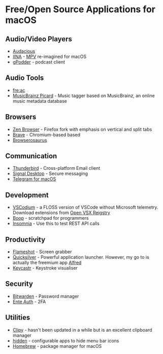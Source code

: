 # Free/Open Source Applications for macOS

## Audio/Video Players

- [Audacious](https://audacious-media-player.org/)
- [IINA](https://iina.io/) - [MPV](https://mpv.io/) re-imagined for macOS
- [gPodder](https://gpodder.github.io/) - podcast client

## Audio Tools

- [fre:ac](https://www.freac.org/)
- [MusicBrainz Picard](https://picard.musicbrainz.org/) - Music tagger based on MusicBrainz, an online music metadata database

## Browsers

- [Zen Browser](https://zen-browser.app/) - Firefox fork with emphasis on vertical and split tabs
- [Brave](https://brave.com/) - Chromium-based based
- [Browserosaurus](https://browserosaurus.com/)

## Communication

- [Thunderbird](https://www.thunderbird.net/en-GB/) - Cross-platform Email client
- [Signal Desktop](https://signal.org/) - Secure messaging
- [Telegram for macOS](https://macos.telegram.org/)

## Development

- [VSCodium](https://vscodium.com/) - a FLOSS version of VSCode without Microsoft telemetry. Download extensions from [Open VSX Reigstry](https://open-vsx.org/)
- [Boop](https://boop.okat.best/) - scratchpad for programmers
- [Insomnia](https://insomnia.rest/) - Use this to test REST API calls

## Productivity

- [Flameshot](https://flameshot.org/) - Screen grabber
- [Quicksilver](https://qsapp.com/) - Powerful application launcher. However, my go to is actually the freemium app [Alfred](https://www.alfredapp.com/)
- [Keycastr](https://github.com/keycastr/keycastr) - Keystroke visualiser

## Security

- [Bitwarden](https://bitwarden.com/) - Password manager
- [Ente Auth](https://ente.io/auth/) - 2FA

## Utilities

- [Clipy](https://clipy-app.com/) - hasn't been updated in a while but is an excellent clipboard manager
- [hidden](https://github.com/dwarvesf/hidden) - configurable apps to hide menu bar icons
- [Homebrew](https://brew.sh/) - package manager for macOS

